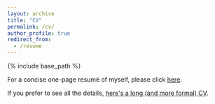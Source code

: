 ```yaml
---
layout: archive
title: "CV"
permalink: /cv/
author_profile: true
redirect_from:
  - /resume
---
```


{% include base_path %}

For a concise one-page resumé of myself, please click <a href="https://drive.google.com/file/d/1YVvtRJ3UtLZf9JZxbL07dkiVLGeJZBKT/view?usp=sharing" target="_blank">here</a>.

If you prefer to see all the details, <a href="https://drive.google.com/file/d/1hziQwBmrL2SFaJ_FVY7DZL64WmlJ3k35/view?usp=sharing" target="_blank">here's a long (and more formal) CV</a>.
